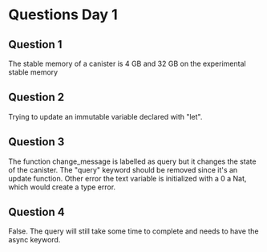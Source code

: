 # Questions Day 1

## Question 1
The stable memory of a canister is 4 GB and 32 GB on the experimental stable memory

## Question 2
Trying to update an immutable variable declared with "let".

## Question 3
The function change_message is labelled as query but it changes the state of the canister. The "query" keyword should be removed since it's an update function. 
Other error the text variable is initialized with a 0 a Nat, which would create a type error.

## Question 4
False. The query will still take some time to complete and needs to have the async keyword.